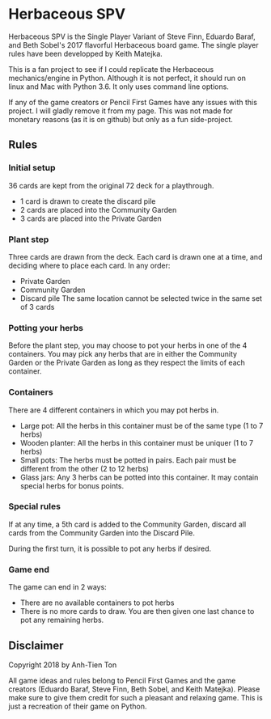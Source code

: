 # Herbaceous SPV

Herbaceous SPV is the Single Player Variant of Steve Finn, Eduardo Baraf, and Beth Sobel's 2017 flavorful Herbaceous board game. The single player rules have been developped by Keith Matejka. 

This is a fan project to see if I could replicate the Herbaceous mechanics/engine in Python. Although it is not perfect, it should run on linux and Mac with Python 3.6. It only uses command line options.

If any of the game creators or Pencil First Games have any issues with this project. I will gladly remove it from my page. This was not made for monetary reasons (as it is on github) but only as a fun side-project.

## Rules

### Initial setup
36 cards are kept from the original 72 deck for a playthrough. 
* 1 card is drawn to create the discard pile
* 2 cards are placed into the Community Garden
* 3 cards are placed into the Private Garden

### Plant step
Three cards are drawn from the deck. Each card is drawn one at a time, and deciding where to place each card. In any order:
* Private Garden
* Community Garden
* Discard pile
The same location cannot be selected twice in the same set of 3 cards

### Potting your herbs
Before the plant step, you may choose to pot your herbs in one of the 4 containers. You may pick any herbs that are in either the Community Garden or the Private Garden as long as they respect the limits of each container.

### Containers
There are 4 different containers in which you may pot herbs in. 
* Large pot: All the herbs in this container must be of the same type (1 to 7 herbs)
* Wooden planter: All the herbs in this container must be uniquer (1 to 7 herbs)
* Small pots: The herbs must be potted in pairs. Each pair must be different from the other (2 to 12 herbs)
* Glass jars: Any 3 herbs can be potted into this container. It may contain special herbs for bonus points.

### Special rules
If at any time, a 5th card is added to the Community Garden, discard all cards from the Community Garden into the Discard Pile.

During the first turn, it is possible to pot any herbs if desired.

### Game end
The game can end in 2 ways:
* There are no available containers to pot herbs
* There is no more cards to draw. You are then given one last chance to pot any remaining herbs.

## Disclaimer
Copyright 2018 by Anh-Tien Ton

All game ideas and rules belong to Pencil First Games and the game creators (Eduardo Baraf, Steve Finn, Beth Sobel, and Keith Matejka). Please make sure to give them credit for such a pleasant and relaxing game. This is just a recreation of their game on Python.

